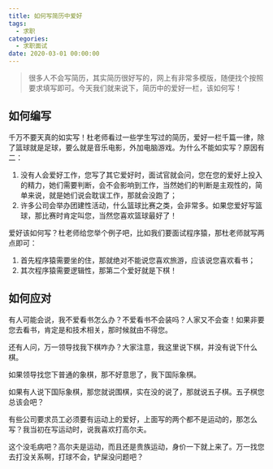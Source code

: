 ```yaml
---
title: 如何写简历中爱好
tags:
  - 求职
categories:
  - 求职面试
date: 2020-03-01 00:00:00
---
```


> 很多人不会写简历，其实简历很好写的，网上有非常多模版，随便找个按照要求填写即可。今天我们就来说下，简历中的爱好一栏，该如何写！

<!-- more -->

## 如何编写

千万不要天真的如实写！杜老师看过一些学生写过的简历，爱好一栏千篇一律，除了篮球就是足球，要么就是音乐电影，外加电脑游戏。为什么不能如实写？原因有二：

1. 没有人会爱好工作，您写了其它爱好时，面试官就会问，您在您的爱好上投入的精力，她们需要判断，会不会影响到工作，当然她们的判断是主观性的，简单来说，就是她们说会耽误工作，那就会没跑了；
2. 许多公司会举办团建性活动，什么篮球比赛之类，会非常多。如果您爱好写篮球，那比赛时肯定叫您，当然您喜欢篮球最好了！

爱好该如何写？杜老师给您举个例子吧，比如我们要面试程序猿，那杜老师就写两点即可：

1. 首先程序猿需要坐的住，那就绝对不能说您喜欢旅游，应该说您喜欢看书；
2. 其次程序猿需要逻辑性，那第二个爱好就是下棋！

## 如何应对

有人可能会说，我不爱看书怎么办？不爱看书不会装吗？人家又不会查！如果非要您去看书，肯定是和技术相关，那时候就由不得您。

还有人问，万一领导找我下棋咋办？大家注意，我这里说下棋，并没有说下什么棋。

如果领导找您下普通的象棋，那不好意思了，我下国际象棋。

如果有人说下国际象棋，那您就说围棋，实在没的说了，那就说五子棋。五子棋您总该会吧？

有些公司要求员工必须要有运动上的爱好，上面写的两个都不是运动的，那怎么写？我当初在写运动时，说我喜欢打高尔夫。

这个没毛病吧？高尔夫是运动，而且还是贵族运动，身价一下就上来了。万一找您去打没关系啊，打球不会，铲屎没问题吧？
